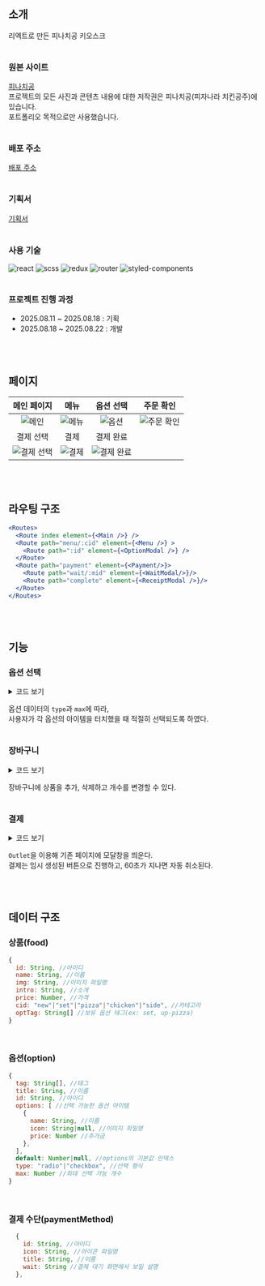## 소개
리엑트로 만든 피나치공 키오스크  
<br>

### 원본 사이트
[피나치공](https://pncg.co.kr/page/sub2.html)   
프로젝트의 모든 사진과 콘텐츠 내용에 대한 저작권은 피나치공(피자나라 치킨공주)에 있습니다.  
포트폴리오 목적으로만 사용했습니다.  
<br>

### 배포 주소
[배포 주소](https://sleeping-gabin.github.io/react-kiosk/)  
<br>

### 기획서
[기획서](https://github.com/Sleeping-Gabin/react-kiosk/raw/main/plan_kiosk.pdf)  
<br>

### 사용 기술
![react](https://img.shields.io/badge/React-20232A?style=for-the-badge&logo=react&logoColor=61DAFB)
![scss](https://img.shields.io/badge/Scss-CC6699.svg?style=for-the-badge&logo=sass&logoColor=white)
![redux](https://img.shields.io/badge/Redux-593D88?style=for-the-badge&logo=redux&logoColor=white)
![router](https://img.shields.io/badge/React_Router-CA4245?style=for-the-badge&logo=react-router&logoColor=white)
![styled-components](https://img.shields.io/badge/styled--components-DB7093?style=for-the-badge&logo=styled-components&logoColor=white)  
<br>

### 프로젝트 진행 과정
- 2025.08.11 ~ 2025.08.18 : 기획
- 2025.08.18 ~ 2025.08.22 : 개발  

<br><br>

## 페이지
|메인 페이지   |메뉴   |옵션 선택   |주문 확인|
|:---:|:---:|:---:|:---:|
|![메인](https://github.com/user-attachments/assets/51dc990c-eac6-475a-bbb0-b39c55b60bac) |![메뉴](https://github.com/user-attachments/assets/6056ade3-1c3a-417b-9e64-9387c345c269) |![옵션](https://github.com/user-attachments/assets/f746084b-a41f-44f2-91e6-c8e7ff527916) |![주문 확인](https://github.com/user-attachments/assets/caf6c04a-3b39-4d6e-a044-5c0f2a39938c) |
|결제 선택   |결제   |결제 완료   ||
|![결제 선택](https://github.com/user-attachments/assets/6207319d-3afb-4b84-9352-10f96a16f6be) |![결제](https://github.com/user-attachments/assets/090907e4-4211-452e-a7eb-9c11d5d4fe20) |![결제 완료](https://github.com/user-attachments/assets/23b0d138-b657-4c53-8a1f-4f199b7e3cda) ||

<br><br>

## 라우팅 구조
```jsx
<Routes>
  <Route index element={<Main />} />
  <Route path="menu/:cid" element={<Menu />} >
    <Route path=":id" element={<OptionModal />} />
  </Route>
  <Route path="payment" element={<Payment/>}>
    <Route path="wait/:mid" element={<WaitModal/>}/>
    <Route path="complete" element={<ReceiptModal />}/>
  </Route>
</Routes>
```  

<br><br>

## 기능
### 옵션 선택
<details>
<summary>코드 보기</summary>

```jsx
// src/components/Options.js

export default function Option(props) {
  const {option, selects, setSelects} = props;
  const [optSelect, setOptSelect] = useState(() => option.options.map((opt, idx) => option.default === idx));

  const handleCheckboxChange = (e, index, item) => {
    const input = e.target;

    if (input.checked) {
      const selectCnt = optSelect.reduce((prev, cur) => prev + cur);

      if (selectCnt >= option.max) {
        optSelect[optSelect.findIndex((val) => val)] = false;
      }
      
      let newArr = [...optSelect];
      newArr[index] = true;
      setOptSelect(newArr);

      setSelects([...selects, {
        title: option.title,
        name: item.name,
        price: item.price
      }]);
    }
    else {
      let newArr = [...optSelect];
      newArr[index] = false;
      setOptSelect(newArr);

      let newSelects = [...selects];
      newSelects.splice(newSelects.findIndex((select) => select.title === option.title && select.name === item.name), 1);
      setSelects(newSelects);
    }
  }

  const handleRadioChange = (e, index, item) => {
    let newArr = option.options.map(() => false);
    newArr[index] = true;
    setOptSelect(newArr);

    let newSelects = [...selects];
    const idx = newSelects.findIndex((select) => select.title === option.title);
    newSelects.splice(idx, 1, {
      title: option.title,
      name: item.name,
      price: item.price
    });
    setSelects(newSelects);
  }

  return (
    <div className="option">
      ...
      <ul>
        {
          option.options.map((item, idx) => 
            <OptionItem 
              // ...
              handleInputChange={option.type==="radio" ? handleRadioChange : handleCheckboxChange} 
              check={optSelect[idx]}
            />
          )
        }
      </ul>
    </div>
  )
}
```
</details>

옵션 데이터의 `type`과 `max`에 따라,  
사용자가 각 옵션의 아이템을 터치했을 때 적절히 선택되도록 하였다.  
<br>

### 장바구니
<details>
<summary>코드 보기</summary>

```jsx
// src/components/store.js

const orderSlice = createSlice({
  name: "order",
  initialState: {
    cart: [],
    cartId: 0,
    //...
  },
  reducers: {
    decreaseCartCount: (state, action) => {
      let idx = state.cart.findIndex(item => item.id === action.payload);
      state.cart[idx].count--;

      if (state.cart[idx].count <= 0) {
        state.cart.splice(idx, 1);
      }
    },
    // ...
  }
});
```
</details>

장바구니에 상품을 추가, 삭제하고 개수를 변경할 수 있다.  
<br>

### 결제
<details>
<summary>코드 보기</summary>

```jsx
// src/components/Payment.js

export default function Payment() {
  return (
    <div className="payment">
      ...
      <PaymentFooter />
      <Outlet />
    </div>
  )
}
```

```jsx
// src/components/WaitModal.js

export default function WaitModal() {
  useEffect(() => {
    const timer = setInterval(() => {
      setTime(time => time - 1);
    }, 1000);

    const end = setTimeout(() => {
      clearInterval(timer);
    }, 60000);

    const close = setTimeout(() => {
      navigate(-1);
    }, 65000);

    return () => {
      clearInterval(timer);
      clearTimeout(end);
      clearTimeout(close);
    }
  }, [navigate]);

  // ...

  return (
    <div className="modal-bg">
      ...
    </div>
  )
}
```
</details>

`Outlet`을 이용해 기존 페이지에 모달창을 띄운다.  
결제는 임시 생성된 버튼으로 진행하고, 60초가 지나면 자동 취소된다.  

<br><br>

## 데이터 구조
### 상품(food)
```js
{
  id: String, //아이디
  name: String, //이름
  img: String, //이미지 파일명
  intro: String, //소개
  price: Number, //가격
  cid: "new"|"set"|"pizza"|"chicken"|"side", //카테고리
  optTag: String[] //보유 옵션 태그(ex: set, up-pizza)
}
```
<br>

### 옵션(option)
```js
{
  tag: String[], //태그
  title: String, //이름
  id: String, //아이디
  options: [ //선택 가능한 옵션 아이템
    {
      name: String, //이름
      icon: String|null, //이미지 파일명
      price: Number //추가금
    }, 
  ],
  default: Number|null, //options의 기본값 인덱스
  type: "radio"|"checkbox", //선택 형식
  max: Number //최대 선택 가능 개수
}
```
<br>

### 결제 수단(paymentMethod)
```js
  {
    id: String, //아이디
    icon: String, //아이콘 파일명
    title: String, //이름
    wait: String //결제 대기 화면에서 보일 설명
  },
```